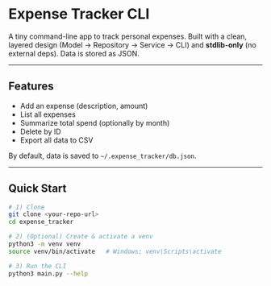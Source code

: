 # Expense Tracker CLI

A tiny command-line app to track personal expenses. Built with a clean, layered design (Model → Repository → Service → CLI) and **stdlib-only** (no external deps). Data is stored as JSON.

---

## Features

- Add an expense (description, amount)
- List all expenses
- Summarize total spend (optionally by month)
- Delete by ID
- Export all data to CSV

By default, data is saved to `~/.expense_tracker/db.json`.

---

## Quick Start

```bash
# 1) Clone
git clone <your-repo-url>
cd expense_tracker

# 2) (Optional) Create & activate a venv
python3 -m venv venv
source venv/bin/activate   # Windows: venv\Scripts\activate

# 3) Run the CLI
python3 main.py --help
```

